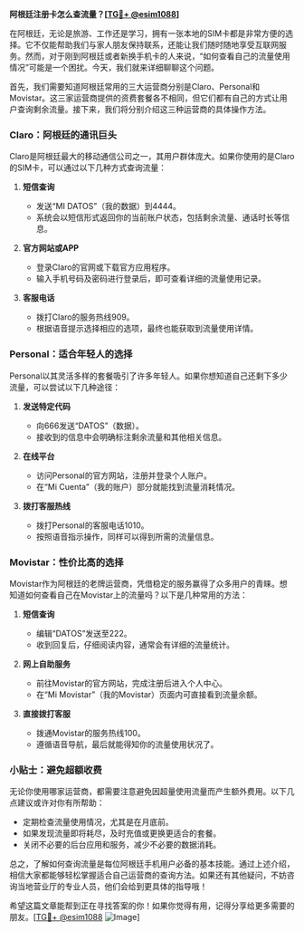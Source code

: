 **阿根廷注册卡怎么查流量？[[TG💪+ @esim1088](https://t.me/s/esim1088)]**

在阿根廷，无论是旅游、工作还是学习，拥有一张本地的SIM卡都是非常方便的选择。它不仅能帮助我们与家人朋友保持联系，还能让我们随时随地享受互联网服务。然而，对于刚到阿根廷或者新换手机卡的人来说，“如何查看自己的流量使用情况”可能是一个困扰。今天，我们就来详细聊聊这个问题。

首先，我们需要知道阿根廷常用的三大运营商分别是Claro、Personal和Movistar。这三家运营商提供的资费套餐各不相同，但它们都有自己的方式让用户查询剩余流量。接下来，我们将分别介绍这三种运营商的具体操作方法。

### Claro：阿根廷的通讯巨头

Claro是阿根廷最大的移动通信公司之一，其用户群体庞大。如果你使用的是Claro的SIM卡，可以通过以下几种方式查询流量：

1. **短信查询**  
   - 发送“MI DATOS”（我的数据）到4444。  
   - 系统会以短信形式返回你的当前账户状态，包括剩余流量、通话时长等信息。  

2. **官方网站或APP**  
   - 登录Claro的官网或下载官方应用程序。  
   - 输入手机号码及密码进行登录后，即可查看详细的流量使用记录。  

3. **客服电话**  
   - 拨打Claro的服务热线909。  
   - 根据语音提示选择相应的选项，最终也能获取到流量使用详情。  

### Personal：适合年轻人的选择

Personal以其灵活多样的套餐吸引了许多年轻人。如果你想知道自己还剩下多少流量，可以尝试以下几种途径：

1. **发送特定代码**  
   - 向666发送“DATOS”（数据）。  
   - 接收到的信息中会明确标注剩余流量和其他相关信息。  

2. **在线平台**  
   - 访问Personal的官方网站，注册并登录个人账户。  
   - 在“Mi Cuenta”（我的账户）部分就能找到流量消耗情况。  

3. **拨打客服热线**  
   - 拨打Personal的客服电话1010。  
   - 按照语音指示操作，同样可以得到所需的流量信息。  

### Movistar：性价比高的选择

Movistar作为阿根廷的老牌运营商，凭借稳定的服务赢得了众多用户的青睐。想知道如何查看自己在Movistar上的流量吗？以下是几种常用的方法：

1. **短信查询**  
   - 编辑“DATOS”发送至222。  
   - 收到回复后，仔细阅读内容，通常会有详细的流量统计。  

2. **网上自助服务**  
   - 前往Movistar的官方网站，完成注册后进入个人中心。  
   - 在“Mi Movistar”（我的Movistar）页面内可直接看到流量余额。  

3. **直接拨打客服**  
   - 拨通Movistar的服务热线100。  
   - 遵循语音导航，最后就能得知你的流量使用状况了。  

### 小贴士：避免超额收费

无论你使用哪家运营商，都需要注意避免因超量使用流量而产生额外费用。以下几点建议或许对你有所帮助：

- 定期检查流量使用情况，尤其是在月底前。  
- 如果发现流量即将耗尽，及时充值或更换更适合的套餐。  
- 关闭不必要的后台应用和服务，减少不必要的数据消耗。  

总之，了解如何查询流量是每位阿根廷手机用户必备的基本技能。通过上述介绍，相信大家都能够轻松掌握适合自己运营商的查询方法。如果还有其他疑问，不妨咨询当地营业厅的专业人员，他们会给到更具体的指导哦！

希望这篇文章能帮到正在寻找答案的你！如果你觉得有用，记得分享给更多需要的朋友。[[TG💪+ @esim1088](https://t.me/s/esim1088) ![Image](https://i.postimg.cc/4NQfJmqS/Snipaste-2025-05-13-00-14-12.png)]